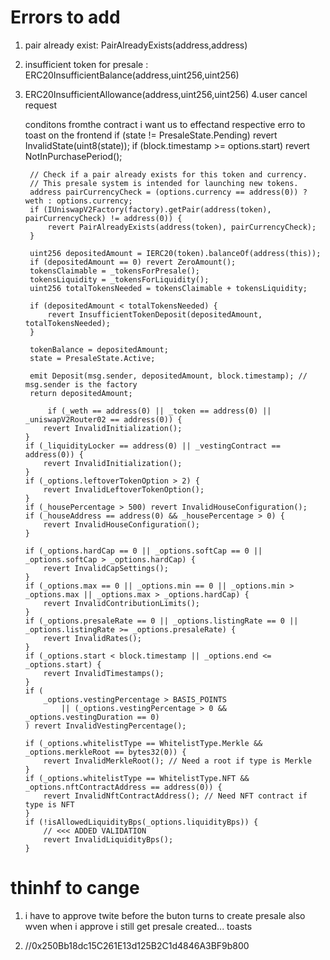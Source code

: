 # Errors to add

1.  pair already exist: PairAlreadyExists(address,address)
2.  insufficient token for presale : ERC20InsufficientBalance(address,uint256,uint256)
3.  ERC20InsufficientAllowance(address,uint256,uint256)
    4.user cancel request

    conditons fromthe contract i want us to effectand respective erro to toast on the frontend
    if (state != PresaleState.Pending) revert InvalidState(uint8(state));
    if (block.timestamp >= options.start) revert NotInPurchasePeriod();

         // Check if a pair already exists for this token and currency.
         // This presale system is intended for launching new tokens.
         address pairCurrencyCheck = (options.currency == address(0)) ? weth : options.currency;
         if (IUniswapV2Factory(factory).getPair(address(token), pairCurrencyCheck) != address(0)) {
             revert PairAlreadyExists(address(token), pairCurrencyCheck);
         }

         uint256 depositedAmount = IERC20(token).balanceOf(address(this));
         if (depositedAmount == 0) revert ZeroAmount();
         tokensClaimable = _tokensForPresale();
         tokensLiquidity = _tokensForLiquidity();
         uint256 totalTokensNeeded = tokensClaimable + tokensLiquidity;

         if (depositedAmount < totalTokensNeeded) {
             revert InsufficientTokenDeposit(depositedAmount, totalTokensNeeded);
         }

         tokenBalance = depositedAmount;
         state = PresaleState.Active;

         emit Deposit(msg.sender, depositedAmount, block.timestamp); // msg.sender is the factory
         return depositedAmount;

             if (_weth == address(0) || _token == address(0) || _uniswapV2Router02 == address(0)) {
            revert InvalidInitialization();
        }
        if (_liquidityLocker == address(0) || _vestingContract == address(0)) {
            revert InvalidInitialization();
        }
        if (_options.leftoverTokenOption > 2) {
            revert InvalidLeftoverTokenOption();
        }
        if (_housePercentage > 500) revert InvalidHouseConfiguration();
        if (_houseAddress == address(0) && _housePercentage > 0) {
            revert InvalidHouseConfiguration();
        }

        if (_options.hardCap == 0 || _options.softCap == 0 || _options.softCap > _options.hardCap) {
            revert InvalidCapSettings();
        }
        if (_options.max == 0 || _options.min == 0 || _options.min > _options.max || _options.max > _options.hardCap) {
            revert InvalidContributionLimits();
        }
        if (_options.presaleRate == 0 || _options.listingRate == 0 || _options.listingRate >= _options.presaleRate) {
            revert InvalidRates();
        }
        if (_options.start < block.timestamp || _options.end <= _options.start) {
            revert InvalidTimestamps();
        }
        if (
            _options.vestingPercentage > BASIS_POINTS
                || (_options.vestingPercentage > 0 && _options.vestingDuration == 0)
        ) revert InvalidVestingPercentage();

        if (_options.whitelistType == WhitelistType.Merkle && _options.merkleRoot == bytes32(0)) {
            revert InvalidMerkleRoot(); // Need a root if type is Merkle
        }
        if (_options.whitelistType == WhitelistType.NFT && _options.nftContractAddress == address(0)) {
            revert InvalidNftContractAddress(); // Need NFT contract if type is NFT
        }
        if (!isAllowedLiquidityBps(_options.liquidityBps)) {
            // <<< ADDED VALIDATION
            revert InvalidLiquidityBps();
        }

# thinhf to cange

1. i have to approve twite before the buton turns to create presale also wven when i approve i still get presale created... toasts

2. //0x250Bb18dc15C261E13d125B2C1d4846A3BF9b800
